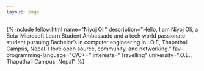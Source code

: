 ```yaml
---
layout: page
---
```


{% include fellow.html
name="Niyoj Oli"
description="Hello, I am Niyoj Oli, a Beta-Microsoft Learn Student Ambassado and a tech world passionate student pursuing Bachelor’s in computer engineering in I.O.E, Thapathali Campus, Nepal. I love open source, community, and networking."
fav-programming-language="C/C++"
interests="Travelling"
university=".O.E., Thapathali Campus, Nepal"
%}